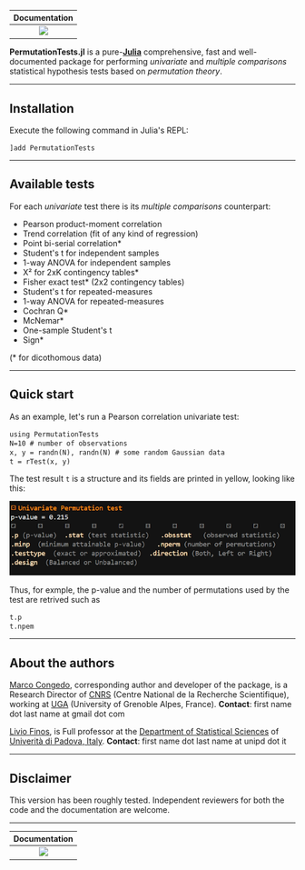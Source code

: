 | **Documentation**  |
|:---------------------------------------:|
| [![](https://img.shields.io/badge/docs-dev-blue.svg)](https://Marco-Congedo.github.io/PermutationTests.jl/dev) |

**PermutationTests.jl** is a pure-[**Julia**](https://julialang.org/) comprehensive, fast and well-documented
package for performing *univariate* and *multiple comparisons* statistical hypothesis tests based
on *permutation theory*.

---
## Installation

Execute the following command in Julia's REPL:

    ]add PermutationTests

---
## Available tests

For each *univariate* test there is its *multiple comparisons* counterpart: 
- Pearson product-moment correlation
- Trend correlation (fit of any kind of regression)
- Point bi-serial correlation*
- Student's t for independent samples
- 1-way ANOVA for independent samples
- Χ² for 2xK contingency tables*
- Fisher exact test* (2x2 contingency tables)
- Student's t for repeated-measures 
- 1-way ANOVA for repeated-measures
- Cochran Q*
- McNemar*
- One-sample Student's t  
- Sign*

(* for dicothomous data) 

---
## Quick start

As an example, let's run a Pearson correlation univariate test:

```
using PermutationTests
N=10 # number of observations
x, y = randn(N), randn(N) # some random Gaussian data
t = rTest(x, y)
```

The test result `t` is a structure and its fields are printed in yellow, 
looking like this:

![](/docs/src/assets/Result_example.png)

Thus, for exmple, the p-value and the number of permutations used by the test
are retrived such as

```
t.p
t.npem
```
---
## About the authors

[Marco Congedo](https://sites.google.com/site/marcocongedo), corresponding author and developer of the package, is a Research Director of [CNRS](http://www.cnrs.fr/en) (Centre National de la Recherche Scientifique), working at
[UGA](https://www.univ-grenoble-alpes.fr/english/) (University of Grenoble Alpes, France).
**Contact**: first name dot last name at gmail dot com

[Livio Finos](https://pnc.unipd.it/finos-livio/), is Full professor at the  [Department of Statistical Sciences](https://www.unipd.it/en/stat) of [Univerità di Padova, Italy](https://pnc.unipd.it/).
**Contact**: first name dot last name at unipd dot it

---
## Disclaimer

This version has been roughly tested.
Independent reviewers for both the code and the documentation are welcome.

---
| **Documentation**  | 
|:---------------------------------------:|
| [![](https://img.shields.io/badge/docs-dev-blue.svg)](https://Marco-Congedo.github.io/PermutationTests.jl/dev) |
